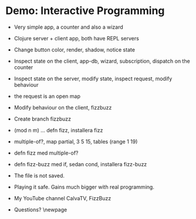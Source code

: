 # Demo: Interactive Programming

* Very simple app, a counter and also a wizard
* Clojure server + client app, both have REPL servers
* Change button color, render, shadow, notice state
* Inspect state on the client, app-db, wizard, subscription, dispatch on the counter
* Inspect state on the server, modify state, inspect request, modify behaviour
* the request is an open map
* Modify behaviour on the client, fizzbuzz
* Create branch fizzbuzz
* (mod n m) … defn fizz, installera fizz
* multiple-of?, map partial, 3 5 15, tables (range 1 19)
* defn fizz med multiple-of?
* defn fizz-buzz med if, sedan cond, installera fizz-buzz

* The file is not saved.
* Playing it safe. Gains much bigger with real programming.

* My YouTube channel CalvaTV, FizzBuzz

* Questions?
\newpage